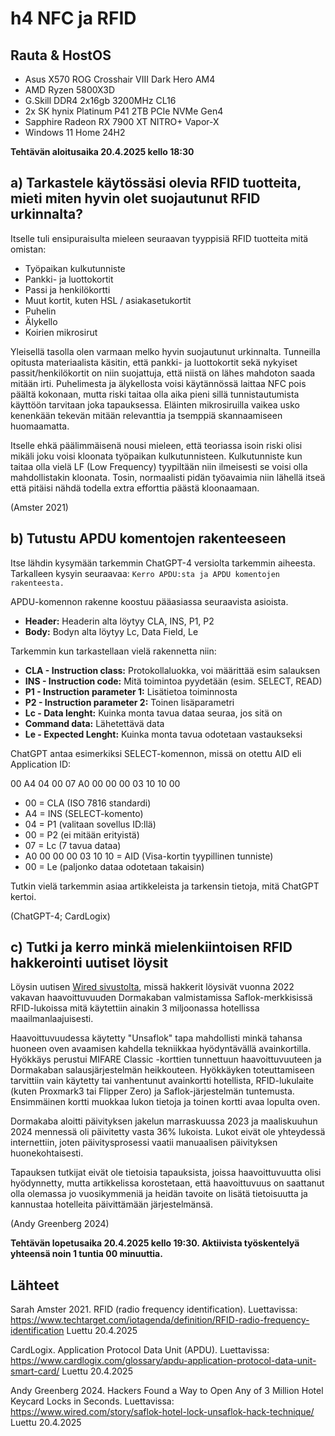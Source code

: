 #  h4 NFC ja RFID

## Rauta & HostOS

- Asus X570 ROG Crosshair VIII Dark Hero AM4
- AMD Ryzen 5800X3D
- G.Skill DDR4 2x16gb 3200MHz CL16
- 2x SK hynix Platinum P41 2TB PCIe NVMe Gen4
- Sapphire Radeon RX 7900 XT NITRO+ Vapor-X
- Windows 11 Home 24H2

**Tehtävän aloitusaika 20.4.2025 kello 18:30**

## a) Tarkastele käytössäsi olevia RFID tuotteita, mieti miten hyvin olet suojautunut RFID urkinnalta?
Itselle tuli ensipuraisulta mieleen seuraavan tyyppisiä RFID tuotteita mitä omistan:
- Työpaikan kulkutunniste
- Pankki- ja luottokortit
- Passi ja henkilökortti
- Muut kortit, kuten HSL / asiakasetukortit
- Puhelin
- Älykello
- Koirien mikrosirut

Yleisellä tasolla olen varmaan melko hyvin suojautunut urkinnalta. Tunneilla opitusta materiaalista käsitin, että pankki- ja luottokortit sekä nykyiset passit/henkilökortit on niin suojattuja, että niistä on lähes mahdoton saada mitään irti. Puhelimesta ja älykellosta voisi käytännössä laittaa NFC pois päältä kokonaan, mutta riski taitaa olla aika pieni sillä tunnistautumista käyttöön tarvitaan joka tapauksessa. Eläinten mikrosiruilla vaikea usko kenenkään tekevän mitään relevanttia ja tsemppiä skannaamiseen huomaamatta. 

Itselle ehkä päälimmäisenä nousi mieleen, että teoriassa isoin riski olisi mikäli joku voisi kloonata työpaikan kulkutunnisteen. Kulkutunniste kun taitaa olla vielä LF (Low Frequency) tyypiltään niin ilmeisesti se voisi olla mahdollistakin kloonata. Tosin, normaalisti pidän työavaimia niin lähellä itseä että pitäisi nähdä todella extra efforttia päästä kloonaamaan.

(Amster 2021)
## b) Tutustu APDU komentojen rakenteeseen
Itse lähdin kysymään tarkemmin ChatGPT-4 versiolta tarkemmin aiheesta. Tarkalleen kysyin seuraavaa: `Kerro APDU:sta ja APDU komentojen rakenteesta.`

APDU-komennon rakenne koostuu pääasiassa seuraavista asioista.

- **Header:** Headerin alta löytyy CLA, INS, P1, P2
- **Body:** Bodyn alta löytyy Lc, Data Field, Le

Tarkemmin kun tarkastellaan vielä rakennetta niin:

- **CLA - Instruction class:** Protokollaluokka, voi määrittää esim salauksen
- **INS - Instruction code:** Mitä toimintoa pyydetään (esim. SELECT, READ)
- **P1 - Instruction parameter 1:** Lisätietoa toiminnosta
- **P2 - Instruction parameter 2:** Toinen lisäparametri
- **Lc - Data lenght:** Kuinka monta tavua dataa seuraa, jos sitä on
- **Command data:** Lähetettävä data
- **Le - Expected Lenght:** Kuinka monta tavua odotetaan vastaukseksi

ChatGPT antaa esimerkiksi SELECT-komennon, missä on otettu AID eli Application ID:

00 A4 04 00 07 A0 00 00 00 03 10 10 00

- 00 = CLA (ISO 7816 standardi)
- A4 = INS (SELECT-komento)
- 04 = P1 (valitaan sovellus ID:llä)
- 00 = P2 (ei mitään erityistä)
- 07 = Lc (7 tavua dataa)
- A0 00 00 00 03 10 10 = AID (Visa-kortin tyypillinen tunniste)
- 00 = Le (paljonko dataa odotetaan takaisin)

Tutkin vielä tarkemmin asiaa artikkeleista ja tarkensin tietoja, mitä ChatGPT kertoi.

(ChatGPT-4; CardLogix)
## c) Tutki ja kerro minkä mielenkiintoisen RFID hakkerointi uutiset löysit
Löysin uutisen [Wired sivustolta](https://www.wired.com/story/saflok-hotel-lock-unsaflok-hack-technique/), missä hakkerit löysivät vuonna 2022 vakavan haavoittuvuuden Dormakaban valmistamissa Saflok-merkkisissä RFID-lukoissa mitä käytettiin ainakin 3 miljoonassa hotellissa maailmanlaajuisesti.

Haavoittuvuudessa käytetty "Unsaflok" tapa mahdollisti minkä tahansa huoneen oven avaamisen kahdella tekniikkaa hyödyntävällä avainkortilla. Hyökkäys perustui MIFARE Classic -korttien tunnettuun haavoittuvuuteen ja Dormakaban salausjärjestelmän heikkouteen. Hyökkäyken toteuttamiseen tarvittiin vain käytetty tai vanhentunut avainkortti hotellista, RFID-lukulaite (kuten Proxmark3 tai Flipper Zero) ja Saflok-järjestelmän tuntemusta. Ensimmäinen kortti muokkaa lukon tietoja ja toinen kortti avaa lopulta oven.

Dormakaba aloitti päivityksen jakelun marraskuussa 2023 ja maaliskuuhun 2024 mennessä oli päivitetty vasta 36% lukoista. Lukot eivät ole yhteydessä internettiin, joten päivitysprosessi vaatii manuaalisen päivityksen huonekohtaisesti.

Tapauksen tutkijat eivät ole tietoisia tapauksista, joissa haavoittuvuutta olisi hyödynnetty, mutta artikkelissa korostetaan, että haavoittuvuus on saattanut olla olemassa jo vuosikymmeniä ja heidän tavoite on lisätä tietoisuutta ja kannustaa hotelleita päivittämään järjestelmänsä.

(Andy Greenberg 2024)

**Tehtävän lopetusaika 20.4.2025 kello 19:30. Aktiivista työskentelyä yhteensä noin 1 tuntia 00 minuuttia.**

## Lähteet
Sarah Amster 2021. RFID (radio frequency identification). Luettavissa: https://www.techtarget.com/iotagenda/definition/RFID-radio-frequency-identification Luettu 20.4.2025

CardLogix. Application Protocol Data Unit (APDU). Luettavissa: https://www.cardlogix.com/glossary/apdu-application-protocol-data-unit-smart-card/ Luettu 20.4.2025

Andy Greenberg 2024. Hackers Found a Way to Open Any of 3 Million Hotel Keycard Locks in Seconds. Luettavissa: https://www.wired.com/story/saflok-hotel-lock-unsaflok-hack-technique/ Luettu 20.4.2025
